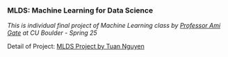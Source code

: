 ### MLDS: Machine Learning for Data Science

<em>This is individual final project of Machine Learning class by [Professor Ami Gate](https://gatesboltonanalytics.com/?page_id=136) at CU Boulder - Spring 25</em>

Detail of Project: [MLDS Project by Tuan Nguyen](https://tuananguyen.me/projects.html)